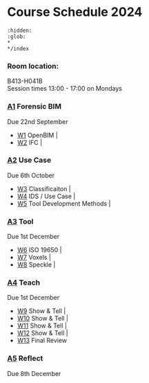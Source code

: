 # Course Schedule  2024

```{toctree}
:hidden:
:glob:
*
*/index
```

### Room location: 
B413-H041B<br>
Session times 13:00 - 17:00 on Mondays

### [A1] Forensic BIM
Due 22nd September

* [W1] OpenBIM  |
* [W2] IFC |

### [A2] Use Case
Due 6th October

* [W3] Classificaiton |
* [W4] IDS / Use Case |
* [W5] Tool Development Methods |

### [A3] Tool
Due 1st December

* [W6] ISO 19650 |
* [W7] Voxels  |
* [W8] Speckle |

### [A4] Teach
Due 1st December

* [W9] Show & Tell |
* [W10] Show & Tell |
* [W11] Show & Tell |
* [W12] Show & Tell |
* [W13] Final Review

### [A5] Reflect
Due 8th December


<!-- LINKS -->
[A1]: /Assignments/A1
[A2]: /Assignments/A2
[A3]: /Assignments/A3
[A4]: /Assignments/A4
[A5]: /Assignments/A5
[BIM]: /Concepts/BIM
[(Open)BIM]: /Concepts/OpenBIM
[entities]: /Concepts/Entities
[properties]: /Concepts/Properties

[W1]: /Schedule/01
[W2]: /Schedule/02
[W3]: /Schedule/03
[W4]: /Schedule/04
[W5]: /Schedule/05
[W6]: /Schedule/06
[W7]: /Schedule/07
[W8]: /Schedule/08
[W9]: /Schedule/09
[W10]: /Schedule/10
[W11]: /Schedule/11
[W12]: /Schedule/12
[W13]: /Schedule/13
